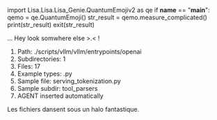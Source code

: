 
import Lisa.Lisa.Lisa_Genie.QuantumEmojiv2 as qe
if __name__ == "__main__":
  qemo = qe.QuantumEmoji()
  str_result = qemo.measure_complicated()
  print(str_result)
  exit(str_result)

... Hey look somwhere else >.< !

1. Path: ./scripts/vllm/vllm/entrypoints/openai
2. Subdirectories: 1
3. Files: 17
4. Example types: .py
5. Sample file: serving_tokenization.py
6. Sample subdir: tool_parsers
7. AGENT inserted automatically

Les fichiers dansent sous un halo fantastique.
